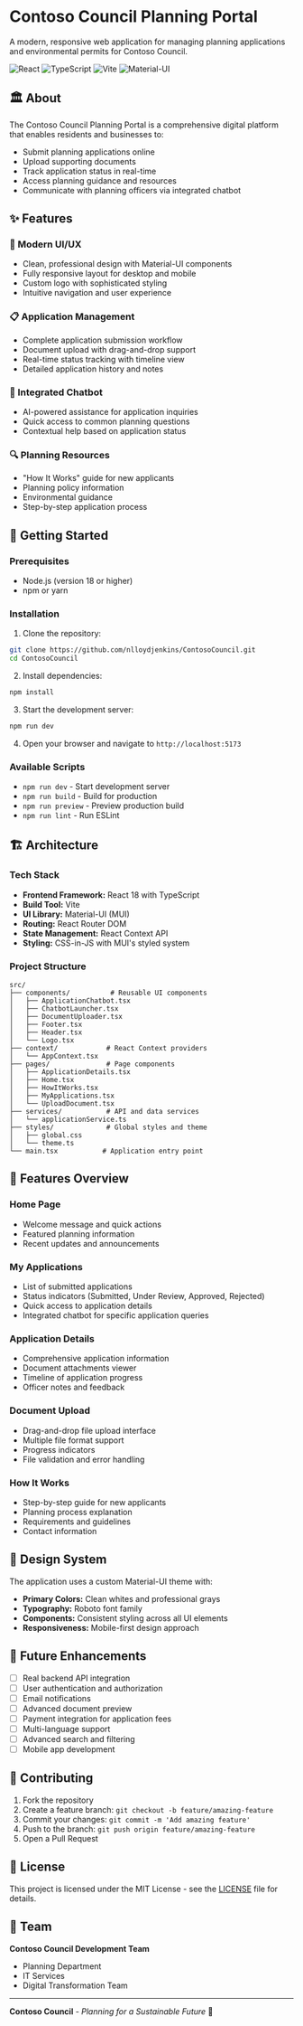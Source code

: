 # Contoso Council Planning Portal

A modern, responsive web application for managing planning applications and environmental permits for Contoso Council.

![React](https://img.shields.io/badge/React-18.3.1-blue)
![TypeScript](https://img.shields.io/badge/TypeScript-5.6.2-blue)
![Vite](https://img.shields.io/badge/Vite-5.4.19-purple)
![Material-UI](https://img.shields.io/badge/MUI-6.1.10-blue)

## 🏛️ About

The Contoso Council Planning Portal is a comprehensive digital platform that enables residents and businesses to:

- Submit planning applications online
- Upload supporting documents
- Track application status in real-time
- Access planning guidance and resources
- Communicate with planning officers via integrated chatbot

## ✨ Features

### 🎨 Modern UI/UX
- Clean, professional design with Material-UI components
- Fully responsive layout for desktop and mobile
- Custom logo with sophisticated styling
- Intuitive navigation and user experience

### 📋 Application Management
- Complete application submission workflow
- Document upload with drag-and-drop support
- Real-time status tracking with timeline view
- Detailed application history and notes

### 🤖 Integrated Chatbot
- AI-powered assistance for application inquiries
- Quick access to common planning questions
- Contextual help based on application status

### 🔍 Planning Resources
- "How It Works" guide for new applicants
- Planning policy information
- Environmental guidance
- Step-by-step application process

## 🚀 Getting Started

### Prerequisites
- Node.js (version 18 or higher)
- npm or yarn

### Installation

1. Clone the repository:
```bash
git clone https://github.com/nlloydjenkins/ContosoCouncil.git
cd ContosoCouncil
```

2. Install dependencies:
```bash
npm install
```

3. Start the development server:
```bash
npm run dev
```

4. Open your browser and navigate to `http://localhost:5173`

### Available Scripts

- `npm run dev` - Start development server
- `npm run build` - Build for production
- `npm run preview` - Preview production build
- `npm run lint` - Run ESLint

## 🏗️ Architecture

### Tech Stack
- **Frontend Framework:** React 18 with TypeScript
- **Build Tool:** Vite
- **UI Library:** Material-UI (MUI)
- **Routing:** React Router DOM
- **State Management:** React Context API
- **Styling:** CSS-in-JS with MUI's styled system

### Project Structure
```
src/
├── components/          # Reusable UI components
│   ├── ApplicationChatbot.tsx
│   ├── ChatbotLauncher.tsx
│   ├── DocumentUploader.tsx
│   ├── Footer.tsx
│   ├── Header.tsx
│   └── Logo.tsx
├── context/            # React Context providers
│   └── AppContext.tsx
├── pages/              # Page components
│   ├── ApplicationDetails.tsx
│   ├── Home.tsx
│   ├── HowItWorks.tsx
│   ├── MyApplications.tsx
│   └── UploadDocument.tsx
├── services/           # API and data services
│   └── applicationService.ts
├── styles/             # Global styles and theme
│   ├── global.css
│   └── theme.ts
└── main.tsx           # Application entry point
```

## 📱 Features Overview

### Home Page
- Welcome message and quick actions
- Featured planning information
- Recent updates and announcements

### My Applications
- List of submitted applications
- Status indicators (Submitted, Under Review, Approved, Rejected)
- Quick access to application details
- Integrated chatbot for specific application queries

### Application Details
- Comprehensive application information
- Document attachments viewer
- Timeline of application progress
- Officer notes and feedback

### Document Upload
- Drag-and-drop file upload interface
- Multiple file format support
- Progress indicators
- File validation and error handling

### How It Works
- Step-by-step guide for new applicants
- Planning process explanation
- Requirements and guidelines
- Contact information

## 🎨 Design System

The application uses a custom Material-UI theme with:
- **Primary Colors:** Clean whites and professional grays
- **Typography:** Roboto font family
- **Components:** Consistent styling across all UI elements
- **Responsiveness:** Mobile-first design approach

## 🔮 Future Enhancements

- [ ] Real backend API integration
- [ ] User authentication and authorization
- [ ] Email notifications
- [ ] Advanced document preview
- [ ] Payment integration for application fees
- [ ] Multi-language support
- [ ] Advanced search and filtering
- [ ] Mobile app development

## 🤝 Contributing

1. Fork the repository
2. Create a feature branch: `git checkout -b feature/amazing-feature`
3. Commit your changes: `git commit -m 'Add amazing feature'`
4. Push to the branch: `git push origin feature/amazing-feature`
5. Open a Pull Request

## 📄 License

This project is licensed under the MIT License - see the [LICENSE](LICENSE) file for details.

## 👥 Team

**Contoso Council Development Team**
- Planning Department
- IT Services
- Digital Transformation Team

---

**Contoso Council** - *Planning for a Sustainable Future* 🌱
